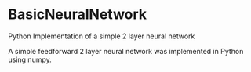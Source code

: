 # BasicNeuralNetwork
Python Implementation of a simple 2 layer neural network

A simple feedforward 2 layer neural network was implemented in Python using numpy.
